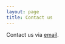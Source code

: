 ```yaml
---
layout: page
title: Contact us
---
```


Contact us via [email](mailto:patientoutcomefundinge@gmail.com).
